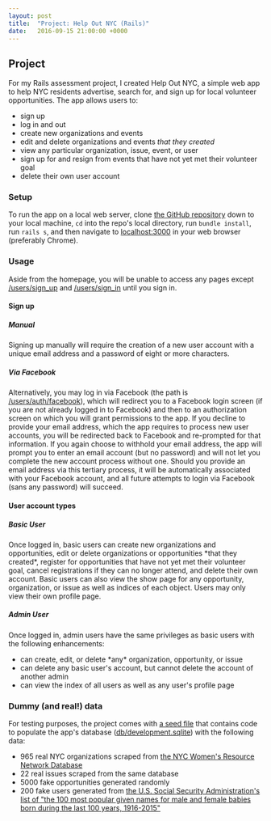 ```yaml
---
layout: post
title:  "Project: Help Out NYC (Rails)"
date:   2016-09-15 21:00:00 +0000
---
```


<h2>Project</h2>
<p>For my Rails assessment project, I created Help Out NYC, a simple web app to help NYC residents advertise, search for, and sign up for local volunteer opportunities. The app allows users to:
<ul><li>sign up</li>
<li>log in and out</li>
<li>create new organizations and events</li>
<li>edit and delete organizations and events <em>that they created</em></li>
<li>view any particular organization, issue, event, or user</li>
<li>sign up for and resign from events that have not yet met their volunteer goal</li>
<li>delete their own user account</li></ul></p>

<h3>Setup</h3>
<p>To run the app on a local web server, clone <a href="https://github.com/gj/help-out-rails" target="_blank">the GitHub repository</a> down to your local machine, <code>cd</code> into the repo's local directory, run <code>bundle install</code>, run <code>rails s</code>, and then navigate to <a href="http://localhost:3000/" target="_blank">localhost:3000</a> in your web browser (preferably Chrome).</p>

<h3>Usage</h3>
<p>Aside from the homepage, you will be unable to access any pages except <a href="http://localhost:3000/users/sign_up" target="_blank">/users/sign_up</a> and <a href="http://localhost:3000/sign_in" target="_blank">/users/sign_in</a> until you sign in.</p>

<h4>Sign up</h4>

<h5>Manual</h5>
<p>Signing up manually will require the creation of a new user account with a unique email address and a password of eight or more characters.</p>

<h5>Via Facebook</h5>
<p>Alternatively, you may log in via Facebook (the path is <a href="http://localhost:3000/users/auth/facebook" target="_blank">/users/auth/facebook</a>), which will redirect you to a Facebook login screen (if you are not already logged in to Facebook) and then to an authorization screen on which you will grant permissions to the app. If you decline to provide your email address, which the app requires to process new user accounts, you will be redirected back to Facebook and re-prompted for that information. If you again choose to withhold your email address, the app will prompt you to enter an email account (but no password) and will not let you complete the new account process without one. Should you provide an email address via this tertiary process, it will be automatically associated with your Facebook account, and all future attempts to login via Facebook (sans any password) will succeed.</p>

<h4>User account types</h4>

<h5>Basic User</h5>
<p>Once logged in, basic users can create new organizations and opportunities, edit or delete organizations or opportunities *that they created*, register for opportunities that have not yet met their volunteer goal, cancel registrations if they can no longer attend, and delete their own account. Basic users can also view the show page for any opportunity, organization, or issue as well as indices of each object. Users may only view their own profile page.</p>

<h5>Admin User</h5>
<p>Once logged in, admin users have the same privileges as basic users with the following enhancements:
<ul><li>can create, edit, or delete *any* organization, opportunity, or issue</li>
<li>can delete any basic user's account, but cannot delete the account of another admin</li>
<li>can view the index of all users as well as any user's profile page</li></ul></p>

<h3>Dummy (and real!) data</h3>
<p>For testing purposes, the project comes with <a href="https://github.com/gj/help-out-rails/blob/master/db/seeds.rb" target="_blank">a seed file</a> that contains code to populate the app's database (<a href="https://github.com/gj/help-out-rails/blob/master/db/development.sqlite" target="_blank">db/development.sqlite</a>) with the following data:
<ul><li>965 real NYC organizations scraped from <a href="https://data.cityofnewyork.us/Social-Services/NYC-Women-s-Resource-Network-Database/pqg4-dm6b" target="_blank">the NYC Women's Resource Network Database</a></li>
<li>22 real issues scraped from the same database</li>
<li>5000 fake opportunities generated randomly</li>
<li>200 fake users generated from <a href="https://www.ssa.gov/OACT/babynames/decades/century.html" target="_blank">the U.S. Social Security Administration's list of "the 100 most popular given names for male and female babies born during the last 100 years, 1916-2015"</a></li></ul></p>
